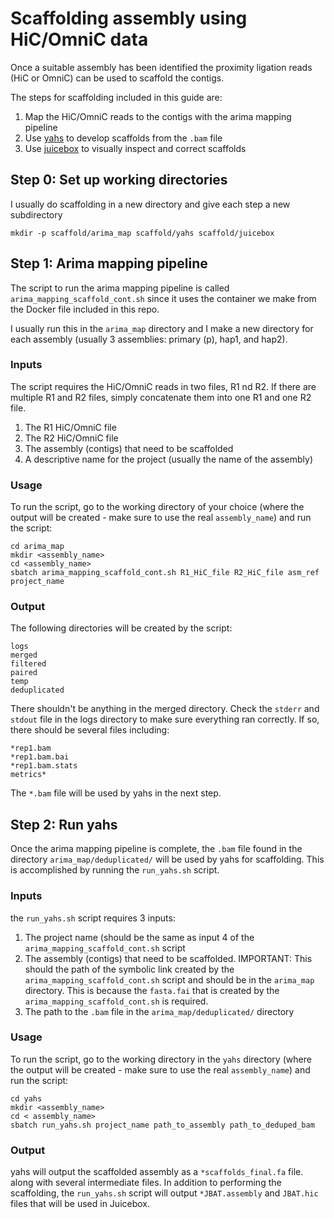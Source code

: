 # Scaffolding assembly using HiC/OmniC data

Once a suitable assembly has been identified the proximity ligation reads (HiC or OmniC) can be used to scaffold the contigs.  

The steps for scaffolding included in this guide are:

1. Map the HiC/OmniC reads to the contigs with the arima mapping pipeline
2. Use [yahs](https://github.com/sanger-tol/yahs) to develop scaffolds from the `.bam` file
3. Use [juicebox](https://github.com/aidenlab/Juicebox) to visually inspect and correct scaffolds

## Step 0: Set up working directories

I usually do scaffolding in a new directory and give each step a new subdirectory
```
mkdir -p scaffold/arima_map scaffold/yahs scaffold/juicebox
```

## Step 1: Arima mapping pipeline

The script to run the arima mapping pipeline is called `arima_mapping_scaffold_cont.sh` since it uses the container we make from the Docker file included in this repo.  

I usually run this in the `arima_map` directory and I make a new directory for each assembly (usually 3 assemblies: primary (p), hap1, and hap2).  

### Inputs

The script requires the HiC/OmniC reads in two files, R1 nd R2. If there are multiple R1 and R2 files, simply concatenate them into one R1 and one R2 file.

1. The R1 HiC/OmniC file
2. The R2 HiC/OmniC file
3. The assembly (contigs) that need to be scaffolded
4. A descriptive name for the project (usually the name of the assembly)


### Usage

To run the script, go to the working directory of your choice (where the output will be created - make sure to use the real `assembly_name`) and run the script:
```
cd arima_map
mkdir <assembly_name>
cd <assembly_name>
sbatch arima_mapping_scaffold_cont.sh R1_HiC_file R2_HiC_file asm_ref project_name
```

### Output

The following directories will be created by the script:
```
logs
merged
filtered
paired
temp
deduplicated
```

There shouldn't be anything in the merged directory. Check the `stderr` and `stdout` file in the logs directory to make sure everything ran correctly. If so, there should be several files including:
```
*rep1.bam
*rep1.bam.bai
*rep1.bam.stats
metrics*
```

The `*.bam` file will be used by yahs in the next step.

## Step 2: Run yahs

Once the arima mapping pipeline is complete, the `.bam` file found in the directory `arima_map/deduplicated/` will be used by yahs for scaffolding. This is accomplished by running the `run_yahs.sh` script.

### Inputs

the `run_yahs.sh` script requires 3 inputs:

1. The project name (should be the same as input 4 of the  `arima_mapping_scaffold_cont.sh` script
2. The assembly (contigs) that need to be scaffolded. IMPORTANT: This should the path of the symbolic link created by the `arima_mapping_scaffold_cont.sh` script and should be in the `arima_map` directory. This is because the `fasta.fai` that is created by the `arima_mapping_scaffold_cont.sh` is required.
3. The path to the `.bam` file in the `arima_map/deduplicated/` directory

### Usage

To run the script, go to the working directory in the `yahs` directory (where the output will be created - make sure to use the real `assembly_name`) and run the script:
```
cd yahs
mkdir <assembly_name>
cd < assembly_name>
sbatch run_yahs.sh project_name path_to_assembly path_to_deduped_bam
```
### Output

yahs will output the scaffolded assembly as a `*scaffolds_final.fa` file. along with several intermediate files. In addition to performing the scaffolding, the `run_yahs.sh` script will output `*JBAT.assembly` and `JBAT.hic` files that will be used in Juicebox.
